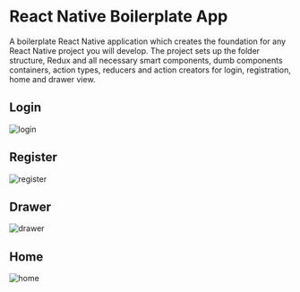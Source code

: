 # React Native Boilerplate App
A boilerplate React Native application which creates the foundation for any React Native project you will develop. The project sets up the folder structure, Redux and all necessary smart components, dumb components containers, action types, reducers and action creators for login, registration, home and drawer view.

## Login
![login](https://user-images.githubusercontent.com/25164326/37184601-273a2bf2-230a-11e8-8318-fd0e81decf27.png)

## Register
![register](https://user-images.githubusercontent.com/25164326/37184602-2749eb5a-230a-11e8-9939-2c3b5042692c.png)

## Drawer
![drawer](https://user-images.githubusercontent.com/25164326/37184603-275b5336-230a-11e8-817e-87be20fe5968.png)

## Home
![home](https://user-images.githubusercontent.com/25164326/37184604-276a6a42-230a-11e8-9410-278d5f77fbbc.png)
